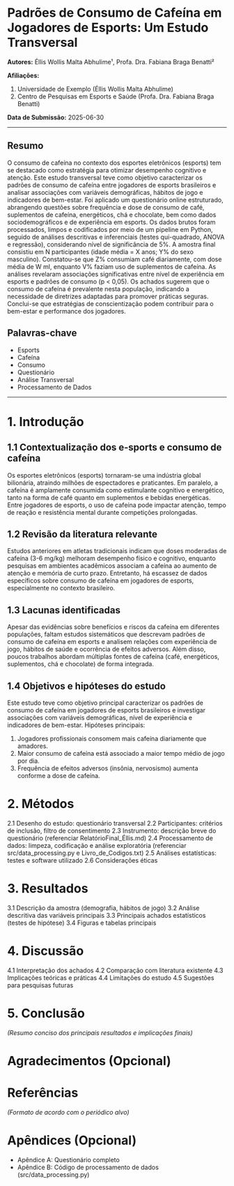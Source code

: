 # Padrões de Consumo de Cafeína em Jogadores de Esports: Um Estudo Transversal

**Autores:** Éllis Wollis Malta Abhulime¹, Profa. Dra. Fabiana Braga Benatti²

**Afiliações:**
1. Universidade de Exemplo (Éllis Wollis Malta Abhulime)
2. Centro de Pesquisas em Esports e Saúde (Profa. Dra. Fabiana Braga Benatti)

**Data de Submissão:** 2025-06-30

---

## Resumo
O consumo de cafeína no contexto dos esportes eletrônicos (esports) tem se destacado como estratégia para otimizar desempenho cognitivo e atenção. Este estudo transversal teve como objetivo caracterizar os padrões de consumo de cafeína entre jogadores de esports brasileiros e analisar associações com variáveis demográficas, hábitos de jogo e indicadores de bem-estar. Foi aplicado um questionário online estruturado, abrangendo questões sobre frequência e dose de consumo de café, suplementos de cafeína, energéticos, chá e chocolate, bem como dados sociodemográficos e de experiência em esports. Os dados brutos foram processados, limpos e codificados por meio de um pipeline em Python, seguido de análises descritivas e inferenciais (testes qui-quadrado, ANOVA e regressão), considerando nível de significância de 5%. A amostra final consistiu em N participantes (idade média = X anos; Y% do sexo masculino). Constatou-se que Z% consumiam café diariamente, com dose média de W ml, enquanto V% faziam uso de suplementos de cafeína. As análises revelaram associações significativas entre nível de experiência em esports e padrões de consumo (p < 0,05). Os achados sugerem que o consumo de cafeína é prevalente nesta população, indicando a necessidade de diretrizes adaptadas para promover práticas seguras. Conclui-se que estratégias de conscientização podem contribuir para o bem-estar e performance dos jogadores.

## Palavras-chave
- Esports
- Cafeína
- Consumo
- Questionário
- Análise Transversal
- Processamento de Dados

---

# 1. Introdução
## 1.1 Contextualização dos e-sports e consumo de cafeína
Os esportes eletrônicos (esports) tornaram-se uma indústria global bilionária, atraindo milhões de espectadores e praticantes. Em paralelo, a cafeína é amplamente consumida como estimulante cognitivo e energético, tanto na forma de café quanto em suplementos e bebidas energéticas. Entre jogadores de esports, o uso de cafeína pode impactar atenção, tempo de reação e resistência mental durante competições prolongadas.

## 1.2 Revisão da literatura relevante
Estudos anteriores em atletas tradicionais indicam que doses moderadas de cafeína (3-6 mg/kg) melhoram desempenho físico e cognitivo, enquanto pesquisas em ambientes acadêmicos associam a cafeína ao aumento de atenção e memória de curto prazo. Entretanto, há escassez de dados específicos sobre consumo de cafeína em jogadores de esports, especialmente no contexto brasileiro.

## 1.3 Lacunas identificadas
Apesar das evidências sobre benefícios e riscos da cafeína em diferentes populações, faltam estudos sistemáticos que descrevam padrões de consumo de cafeína em esports e analisem relações com experiência de jogo, hábitos de saúde e ocorrência de efeitos adversos. Além disso, poucos trabalhos abordam múltiplas fontes de cafeína (café, energéticos, suplementos, chá e chocolate) de forma integrada.

## 1.4 Objetivos e hipóteses do estudo
Este estudo teve como objetivo principal caracterizar os padrões de consumo de cafeína em jogadores de esports brasileiros e investigar associações com variáveis demográficas, nível de experiência e indicadores de bem-estar. Hipóteses principais:
1. Jogadores profissionais consomem mais cafeína diariamente que amadores.
2. Maior consumo de cafeína está associado a maior tempo médio de jogo por dia.
3. Frequência de efeitos adversos (insônia, nervosismo) aumenta conforme a dose de cafeína.

# 2. Métodos
2.1 Desenho do estudo: questionário transversal
2.2 Participantes: critérios de inclusão, filtro de consentimento
2.3 Instrumento: descrição breve do questionário (referenciar RelatórioFinal_Éllis.md)
2.4 Processamento de dados: limpeza, codificação e análise exploratória (referenciar src/data_processing.py e Livro_de_Codigos.txt)
2.5 Análises estatísticas: testes e software utilizado
2.6 Considerações éticas

# 3. Resultados
3.1 Descrição da amostra (demografia, hábitos de jogo)
3.2 Análise descritiva das variáveis principais
3.3 Principais achados estatísticos (testes de hipótese)
3.4 Figuras e tabelas principais

# 4. Discussão
4.1 Interpretação dos achados
4.2 Comparação com literatura existente
4.3 Implicações teóricas e práticas
4.4 Limitações do estudo
4.5 Sugestões para pesquisas futuras

# 5. Conclusão
*(Resumo conciso dos principais resultados e implicações finais)*

# Agradecimentos (Opcional)

# Referências
*(Formato de acordo com o periódico alvo)*

# Apêndices (Opcional)
- Apêndice A: Questionário completo
- Apêndice B: Código de processamento de dados (src/data_processing.py) 